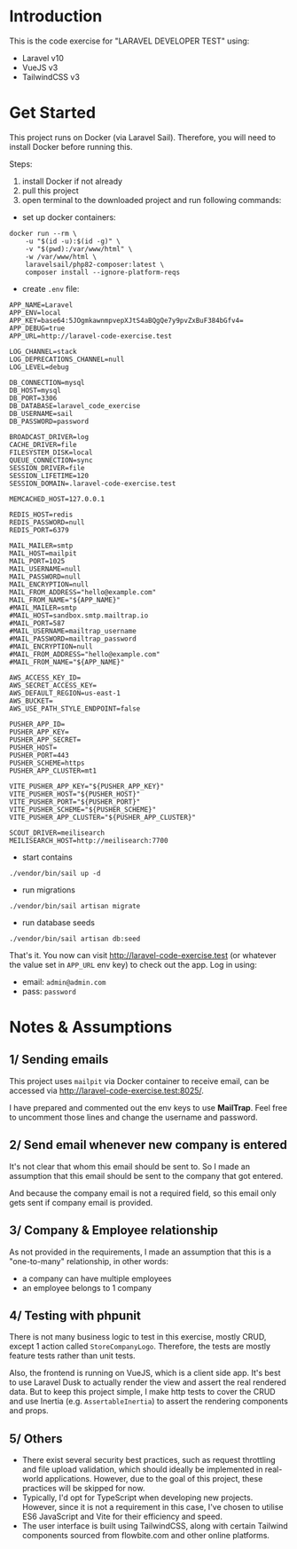 # Introduction

This is the code exercise for "LARAVEL DEVELOPER TEST" using:
- Laravel v10
- VueJS v3
- TailwindCSS v3

# Get Started

This project runs on Docker (via Laravel Sail). Therefore, you will need to install Docker before running this.

Steps:

1. install Docker if not already
2. pull this project
3. open terminal to the downloaded project and run following commands:

- set up docker containers:
```shell
docker run --rm \
    -u "$(id -u):$(id -g)" \
    -v "$(pwd):/var/www/html" \
    -w /var/www/html \
    laravelsail/php82-composer:latest \
    composer install --ignore-platform-reqs
```

- create `.env` file:
```dotenv
APP_NAME=Laravel
APP_ENV=local
APP_KEY=base64:5JOgmkawnmpvepXJtS4aBQgQe7y9pvZxBuF384bGfv4=
APP_DEBUG=true
APP_URL=http://laravel-code-exercise.test

LOG_CHANNEL=stack
LOG_DEPRECATIONS_CHANNEL=null
LOG_LEVEL=debug

DB_CONNECTION=mysql
DB_HOST=mysql
DB_PORT=3306
DB_DATABASE=laravel_code_exercise
DB_USERNAME=sail
DB_PASSWORD=password

BROADCAST_DRIVER=log
CACHE_DRIVER=file
FILESYSTEM_DISK=local
QUEUE_CONNECTION=sync
SESSION_DRIVER=file
SESSION_LIFETIME=120
SESSION_DOMAIN=.laravel-code-exercise.test

MEMCACHED_HOST=127.0.0.1

REDIS_HOST=redis
REDIS_PASSWORD=null
REDIS_PORT=6379

MAIL_MAILER=smtp
MAIL_HOST=mailpit
MAIL_PORT=1025
MAIL_USERNAME=null
MAIL_PASSWORD=null
MAIL_ENCRYPTION=null
MAIL_FROM_ADDRESS="hello@example.com"
MAIL_FROM_NAME="${APP_NAME}"
#MAIL_MAILER=smtp
#MAIL_HOST=sandbox.smtp.mailtrap.io
#MAIL_PORT=587
#MAIL_USERNAME=mailtrap_username
#MAIL_PASSWORD=mailtrap_password
#MAIL_ENCRYPTION=null
#MAIL_FROM_ADDRESS="hello@example.com"
#MAIL_FROM_NAME="${APP_NAME}"

AWS_ACCESS_KEY_ID=
AWS_SECRET_ACCESS_KEY=
AWS_DEFAULT_REGION=us-east-1
AWS_BUCKET=
AWS_USE_PATH_STYLE_ENDPOINT=false

PUSHER_APP_ID=
PUSHER_APP_KEY=
PUSHER_APP_SECRET=
PUSHER_HOST=
PUSHER_PORT=443
PUSHER_SCHEME=https
PUSHER_APP_CLUSTER=mt1

VITE_PUSHER_APP_KEY="${PUSHER_APP_KEY}"
VITE_PUSHER_HOST="${PUSHER_HOST}"
VITE_PUSHER_PORT="${PUSHER_PORT}"
VITE_PUSHER_SCHEME="${PUSHER_SCHEME}"
VITE_PUSHER_APP_CLUSTER="${PUSHER_APP_CLUSTER}"

SCOUT_DRIVER=meilisearch
MEILISEARCH_HOST=http://meilisearch:7700
```

- start contains
```shell
./vendor/bin/sail up -d 
```

- run migrations
```shell
./vendor/bin/sail artisan migrate 
```

- run database seeds
```shell
./vendor/bin/sail artisan db:seed 
```

That's it. You now can visit http://laravel-code-exercise.test (or whatever the value set in `APP_URL` env key) to check out the app. Log in using:
- email: `admin@admin.com`
- pass: `password`

# Notes & Assumptions

## 1/ Sending emails

This project uses `mailpit` via Docker container to receive email, can be accessed via http://laravel-code-exercise.test:8025/. 

I have prepared and commented out the env keys to use **MailTrap**. Feel free to uncomment those lines and change the username and password.

## 2/ Send email whenever new company is entered

It's not clear that whom this email should be sent to. So I made an assumption that this email should be sent to the company that got entered. 

And because the company email is not a required field, so this email only gets sent if company email is provided.

## 3/ Company & Employee relationship

As not provided in the requirements, I made an assumption that this is a "one-to-many" relationship, in other words:
- a company can have multiple employees
- an employee belongs to 1 company

## 4/ Testing with phpunit

There is not many business logic to test in this exercise, mostly CRUD, except 1 action called `StoreCompanyLogo`. Therefore, the tests are mostly feature tests rather than unit tests.

Also, the frontend is running on VueJS, which is a client side app. It's best to use Laravel Dusk to actually render the view and assert the real rendered data. But to keep this project simple, I make http tests to cover the CRUD and use Inertia (e.g. `AssertableInertia`) to assert the rendering components and props.

## 5/ Others

- There exist several security best practices, such as request throttling and file upload validation, which should ideally be implemented in real-world applications. However, due to the goal of this project, these practices will be skipped for now.
- Typically, I'd opt for TypeScript when developing new projects. However, since it is not a requirement in this case, I've chosen to utilise ES6 JavaScript and Vite for their efficiency and speed.
- The user interface is built using TailwindCSS, along with certain Tailwind components sourced from flowbite.com and other online platforms.

